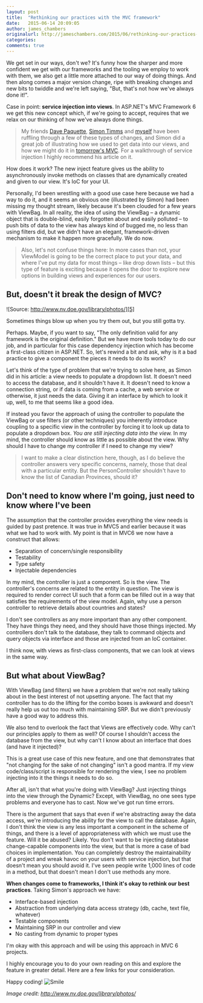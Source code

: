 ```yaml
---
layout: post
title:  "Rethinking our practices with the MVC framework"
date:   2015-06-14 20:09:05
author: james_chambers
originalurl: http://jameschambers.com/2015/06/rethinking-our-practices-with-the-mvc-framework/
categories:
comments: true
---
```


We get set in our ways, don't we? It's funny how the sharper and more confident we get with our frameworks and the tooling we employ to work with them, we also get a little more attached to our way of doing things. And then along comes a major version change, ripe with breaking changes and new bits to twiddle and we're left saying, "But, that's not how we've always done it!".

Case in point: **service injection into views**. In ASP.NET's MVC Framework 6 we get this new concept which, if we're going to accept, requires that we relax on our thinking of how we've always done things.

> My friends [Dave Paquette][1], [Simon Timms][2] and [myself][3] have been ruffling through a few of these types of changes, and Simon did a great job of illustrating how we used to get data into our views, and how we might do it in [tomorrow's MVC][4].  For a walkthrough of service injection I highly recommend his article on it.

How does it work? The new inject feature gives us the ability to asynchronously invoke methods on classes that are dynamically created and given to our view. It's IoC for your UI.

Personally, I'd been wrestling with a good use case here because we had a way to do it, and it seems an obvious one (illustrated by Simon) had been missing my thought stream, likely because it's been clouded for a few years with ViewBag. In all reality, the idea of using the ViewBag – a dynamic object that is double-blind, easily forgotten about and easily polluted – to push bits of data to the view has always kind of bugged me, no less than using filters did, but we didn't have an elegant, framework-driven mechanism to make it happen more gracefully.  We do now.

> Also, let's not confuse things here: In more cases than not, your ViewModel is going to be the correct place to put your data, and where I've put my data for most things – like drop down lists – but this type of feature is exciting because it opens the door to explore new options in building views and experiences for our users.

## But, doesn't it break the design of MVC?

![Source: http://www.nv.doe.gov/library/photos/][5]

Sometimes things blow up when you try them out, but you still gotta try.

Perhaps. Maybe, if you want to say, "The only definition valid for any framework is the original definition." But we have more tools today to do our job, and in particular for this case dependency injection which has become a first-class citizen in ASP.NET. So, let's rewind a bit and ask, why is it a bad practice to give a component the pieces it needs to do its work?

Let's think of the type of problem that we're trying to solve here, as Simon did in his article: a view needs to populate a dropdown list. It doesn't need to access the database, and it shouldn't have it. It doesn't need to know a connection string, or if data is coming from a cache, a web service or otherwise, it just needs the data. Giving it an interface by which to look it up, well, to me that seems like a good idea.

If instead you favor the approach of using the controller to populate the ViewBag or use filters (or other techniques) you inherently introduce coupling to a specific view in the controller by forcing it to look up data to populate a dropdown box. _You are still injecting data into the view._ In my mind, the controller should know as little as possible about the view.  Why should I have to change my controller if I need to change my view?

> I want to make a clear distinction here, though, as I do believe the controller answers very specific concerns, namely, those that deal with a particular entity. But the PersonController shouldn't have to know the list of Canadian Provinces, should it?

## Don't need to know where I'm going, just need to know where I've been

The assumption that the controller provides everything the view needs is guided by past pretence. It was true in MVC5 and earlier because it was what we had to work with. My point is that in MVC6 we now have a construct that allows:

* Separation of concern/single responsibility
* Testability
* Type safety
* Injectable dependencies

In my mind, the controller is just a component. So is the view. The controller's concerns are related to the entity in question. The view is required to render correct UI such that a form can be filled out in a way that satisfies the requirements of the view model. Again, why use a person controller to retrieve details about countries and states?

I don't see controllers as any more important than any other component. They have things they need, and they should have those things injected. My controllers don't talk to the database, they talk to command objects and query objects via interface and those are injected from an IoC container.

I think now, with views as first-class components, that we can look at views in the same way.

## But what about ViewBag?

With ViewBag (and filters) we have a problem that we're not really talking about in the best interest of not upsetting anyone. The fact that my controller has to do the lifting for the combo boxes is awkward and doesn't really help us out too much with maintaining SRP. But we didn't previously have a good way to address this.

We also tend to overlook the fact that Views are effectively code. Why can't our principles apply to them as well? Of course I shouldn't access the database from the view, but why can't I know about an interface that does (and have it injected)?

This is a great use case of this new feature, and one that demonstrates that "not changing for the sake of not changing" isn't a good mantra. If my view code/class/script is responsible for rendering the view, I see no problem injecting into it the things it needs to do so.

After all, isn't that what you're doing with ViewBag? Just injecting things into the view through the Dynamic? Except, with ViewBag, no one sees type problems and everyone has to cast. Now we've got run time errors.

There is the argument that says that even if we're abstracting away the data access, we're introducing the ability for the view to call the database. Again, I don't think the view is any less important a component in the scheme of things, and there is a level of appropriateness with which we must use the feature. Will it be abused? Likely. You don't want to be injecting database change-capable components into the view, but that is more a case of bad choices in implementation. You can completely destroy the maintainability of a project and wreak havoc on your users with service injection, but that doesn't mean you should avoid it. I've seen people write 1,000 lines of code in a method, but that doesn't mean I don't use methods any more.

**When changes come to frameworks, I think it's okay to rethink our best practices**. Taking Simon's approach we have:

* Interface-based injection
* Abstraction from underlying data access strategy (db, cache, text file, whatever)
* Testable components
* Maintaining SRP in our controller and view
* No casting from dynamic to proper types

I'm okay with this approach and will be using this approach in MVC 6 projects.

I highly encourage you to do your own reading on this and explore the feature in greater detail. Here are a few links for your consideration.

Happy coding! ![Smile][6]

_Image credit: http://www.nv.doe.gov/library/photos/_

[1]: https://twitter.com/dave_paquette
[2]: https://twitter.com/stimms
[3]: https://twitter.com/canadianjames
[4]: http://blog.simontimms.com/2015/06/09/getting-lookup-data-into-you-view/
[5]: http://jameschambers.com/wp-content/uploads/2015/06/nuke-300x188.jpg
[6]: http://jameschambers.com/wp-content/uploads/2015/06/wlEmoticon-smile.png
  